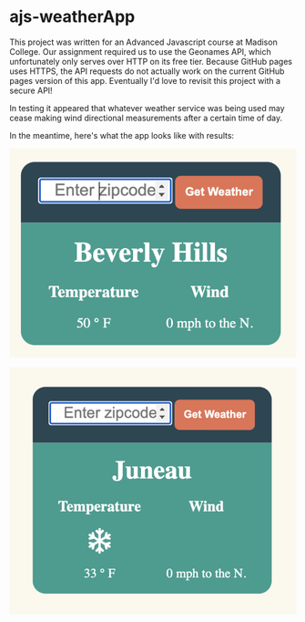 # ajs-weatherApp

This project was written for an Advanced Javascript course at Madison College. Our assignment required us to use the Geonames API, which unfortunately only serves over HTTP on its free tier. Because GitHub pages uses HTTPS, the API requests do not actually work on the current GitHub pages version of this app. Eventually I'd love to revisit this project with a secure API! 

In testing it appeared that whatever weather service was being used may cease making wind directional measurements after a certain time of day.

In the meantime, here's what the app looks like with results:

![Search results for the temperature and wind in Beverly Hills. It is 50 degrees F with no wind in a Northerly direction.](https://github.com/jcmann/ajs-weatherApp/blob/main/images/no-icons-screenshot.png)

![Search results for Juneau, Alaska. It is 33 degrees and also not windy.](https://github.com/jcmann/ajs-weatherApp/blob/main/images/one-icon-screenshot.png)
